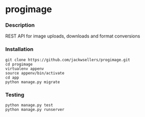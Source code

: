 # progimage

### Description
REST API for image uploads, downloads and format conversions

### Installation
```
git clone https://github.com/jackwsellers/progimage.git
cd progimage
virtualenv appenv
source appenv/bin/activate
cd app
python manage.py migrate
```

### Testing
```
python manage.py test
python manage.py runserver
```